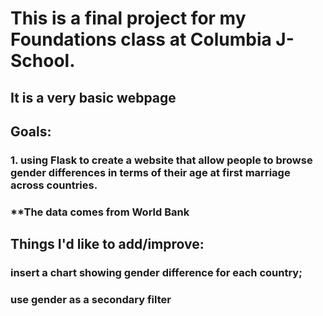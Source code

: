 # This is a final project for my Foundations class at Columbia J-School. 

## It is a very basic webpage

## Goals:
### 1. using Flask to create a website that allow people to browse gender differences in terms of their age at first marriage across countries.
### **The data comes from World Bank

## Things I'd like to add/improve:
### insert a chart showing gender difference for each country;
### use gender as a secondary filter 




